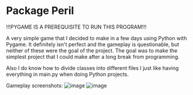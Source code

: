 # Package Peril

!!!PYGAME IS A PREREQUISITE TO RUN THIS PROGRAM!!!

A very simple game that I decided to make in a few days using Python with Pygame. It definitely isn't perfect and the gameplay is questionable, but neither of these were the goal of the project. The goal was to make the simplest project that I could make after a long break from programming. 

Also I do know how to divide classes into different files I just like having everything in main.py when doing Python projects.

Gameplay screenshots:
![image](https://github.com/Azuirith/Package-Peril/assets/91701046/dae221a2-e4d5-4515-9344-119c52b56960)
![image](https://github.com/Azuirith/Package-Peril/assets/91701046/a7843bd6-cdee-43c9-bb81-4515aeb8eec1)
